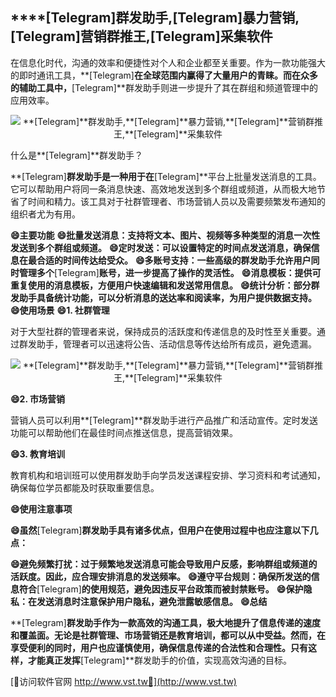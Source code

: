 ## ****[Telegram]**群发助手,**[Telegram]**暴力营销,**[Telegram]**营销群推王,**[Telegram]**采集软件**

在信息化时代，沟通的效率和便捷性对个人和企业都至关重要。作为一款功能强大的即时通讯工具，**[Telegram]**在全球范围内赢得了大量用户的青睐。而在众多的辅助工具中，**[Telegram]**群发助手则进一步提升了其在群组和频道管理中的应用效率。

 <center><img src="https://vst.tw/MP4/tuiguang/png/7.png" alt="**[Telegram]**群发助手,**[Telegram]**暴力营销,**[Telegram]**营销群推王,**[Telegram]**采集软件"></center>

什么是**[Telegram]**群发助手？

**[Telegram]**群发助手是一种用于在**[Telegram]**平台上批量发送消息的工具。它可以帮助用户将同一条消息快速、高效地发送到多个群组或频道，从而极大地节省了时间和精力。该工具对于社群管理者、市场营销人员以及需要频繁发布通知的组织者尤为有用。

**😄主要功能**
**😄批量发送消息：支持将文本、图片、视频等多种类型的消息一次性发送到多个群组或频道。**
**😄定时发送：可以设置特定的时间点发送消息，确保信息在最合适的时间传达给受众。**
**😄多账号支持：一些高级的群发助手允许用户同时管理多个**[Telegram]**账号，进一步提高了操作的灵活性。**
**😄消息模板：提供可重复使用的消息模板，方便用户快速编辑和发送常用信息。**
**😄统计分析：部分群发助手具备统计功能，可以分析消息的送达率和阅读率，为用户提供数据支持。**
**😄使用场景**
**😄1. 社群管理**

对于大型社群的管理者来说，保持成员的活跃度和传递信息的及时性至关重要。通过群发助手，管理者可以迅速将公告、活动信息等传达给所有成员，避免遗漏。

 <center><img src="https://vst.tw/MP4/tuiguang/png/0.png" alt="**[Telegram]**群发助手,**[Telegram]**暴力营销,**[Telegram]**营销群推王,**[Telegram]**采集软件"></center>

**😄2. 市场营销**

营销人员可以利用**[Telegram]**群发助手进行产品推广和活动宣传。定时发送功能可以帮助他们在最佳时间点推送信息，提高营销效果。

**😄3. 教育培训**

教育机构和培训班可以使用群发助手向学员发送课程安排、学习资料和考试通知，确保每位学员都能及时获取重要信息。

**😄使用注意事项**

**😄虽然**[Telegram]**群发助手具有诸多优点，但用户在使用过程中也应注意以下几点：**

**😄避免频繁打扰：过于频繁地发送消息可能会导致用户反感，影响群组或频道的活跃度。因此，应合理安排消息的发送频率。**
**😄遵守平台规则：确保所发送的信息符合**[Telegram]**的使用规范，避免因违反平台政策而被封禁账号。**
**😄保护隐私：在发送消息时注意保护用户隐私，避免泄露敏感信息。**
**😄总结**

**[Telegram]**群发助手作为一款高效的沟通工具，极大地提升了信息传递的速度和覆盖面。无论是社群管理、市场营销还是教育培训，都可以从中受益。然而，在享受便利的同时，用户也应谨慎使用，确保信息传递的合法性和合理性。只有这样，才能真正发挥**[Telegram]**群发助手的价值，实现高效沟通的目标。


[👻访问软件官网 http://www.vst.tw👻](http://www.vst.tw)
